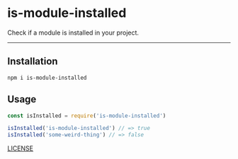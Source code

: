 # is-module-installed

Check if a module is installed in your project.

--------

## Installation

`npm i is-module-installed`

## Usage

```javascript
const isInstalled = require('is-module-installed')

isInstalled('is-module-installed') // => true
isInstalled('some-weird-thing') // => false
```

[LICENSE](./LICENSE.md)
